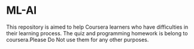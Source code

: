 # ML-AI

This repository is aimed to help Coursera learners who have difficulties in their learning process. The quiz and programming homework is belong to coursera.Please Do Not use them for any other purposes.
